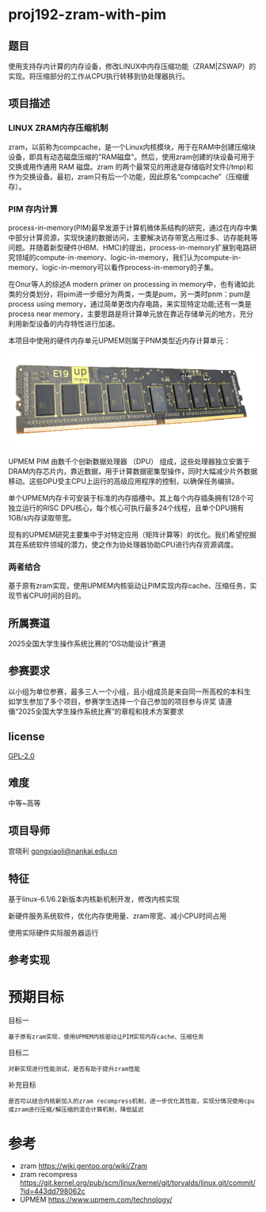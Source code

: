 # proj192-zram-with-pim
## 题目
使用支持存内计算的内存设备，修改LINUX中内存压缩功能（ZRAM|ZSWAP）的实现。将压缩部分的工作从CPU执行转移到协处理器执行。

## 项目描述
### LINUX ZRAM内存压缩机制
zram，以前称为compcache，是一个Linux内核模块，用于在RAM中创建压缩块设备，即具有动态磁盘压缩的"RAM磁盘"。然后，使用zram创建的块设备可用于交换或用作通用 RAM 磁盘。zram 的两个最常见的用途是存储临时文件(/tmp)和作为交换设备。最初，zram只有后一个功能，因此原名“compcache”（压缩缓存）。

### PIM 存内计算
 process-in-memory(PIM)最早发源于计算机微体系结构的研究，通过在内存中集中部分计算资源，实现快速的数据访问，主要解决访存带宽占用过多、访存能耗等问题。并随着新型硬件(HBM、HMC)的提出，process-in-memory扩展到电路研究领域的compute-in-memory、logic-in-memory，我们认为compute-in-memory、logic-in-memory可以看作process-in-memory的子集。

在Onur等人的综述A modern primer on processing in memory中，也有诸如此类的分类划分，将pim进一步细分为两类，一类是pum，另一类时pnm：pum是process using memory，通过简单更改内存电路，来实现特定功能;还有一类是process near memory，主要思路是将计算单元放在靠近存储单元的地方，充分利用新型设备的内存特性进行加速。

本项目中使用的硬件内存单元UPMEM则属于PNM类型近内存计算单元：

![UPMEM DIMM](img/upmem.png)

UPMEM PIM 由数千个创新数据处理器 （DPU） 组成，这些处理器独立安置于DRAM内存芯片内，靠近数据，用于计算数据密集型操作，同时大幅减少片外数据移动。这些DPU受主CPU上运行的高级应用程序的控制，以确保任务编排。

单个UPMEM内存卡可安装于标准的内存插槽中。其上每个内存插条拥有128个可独立运行的RISC DPU核心，每个核心可执行最多24个线程，且单个DPU拥有1GB/s内存读取带宽。

现有的UPMEM研究主要集中于对特定应用（矩阵计算等）的优化。我们希望挖掘其在系统软件领域的潜力，使之作为协处理器协助CPU进行内存资源调度。

### 两者结合
基于原有zram实现，使用UPMEM内核驱动让PIM实现内存cache、压缩任务，实现节省CPU时间的目的。

## 所属赛道

2025全国大学生操作系统比赛的“OS功能设计”赛道

## 参赛要求
以小组为单位参赛，最多三人一个小组，且小组成员是来自同一所高校的本科生
如学生参加了多个项目，参赛学生选择一个自己参加的项目参与评奖
请遵循“2025全国大学生操作系统比赛”的章程和技术方案要求

## license
[GPL-2.0](https://opensource.org/license/gpl-2-0/)

## 难度
中等~高等

## 项目导师
宫晓利 gongxiaoli@nankai.edu.cn

## 特征
基于linux-6.1/6.2新版本内核新机制开发，修改内核实现

新硬件服务系统软件，优化内存使用量、zram带宽、减小CPU时间占用

使用实际硬件实际服务器运行
## 参考实现

# 预期目标
目标一 
    
    基于原有zram实现，使用UPMEM内核驱动让PIM实现内存cache、压缩任务

目标二 
        
    对新实现进行性能测试，是否有助于提升zram性能

补充目标 

    是否可以结合内核新加入的zram recompress机制，进一步优化其性能，实现分情况使用cpu或zram进行压缩/解压缩的混合计算机制，降低延迟


# 参考
* zram
https://wiki.gentoo.org/wiki/Zram
* zram recompress 
https://git.kernel.org/pub/scm/linux/kernel/git/torvalds/linux.git/commit/?id=443dd798062c
* UPMEM
https://www.upmem.com/technology/
